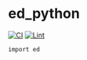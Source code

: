 # ed_python
[![CI](https://github.com/tue-robotics/ed_python/actions/workflows/main.yml/badge.svg)](https://github.com/tue-robotics/ed_python/actions/workflows/main.yml) [![Lint](https://github.com/tue-robotics/ed_python/actions/workflows/black.yml/badge.svg)](https://github.com/tue-robotics/ed_python/actions/workflows/black.yml)

```
import ed
```

